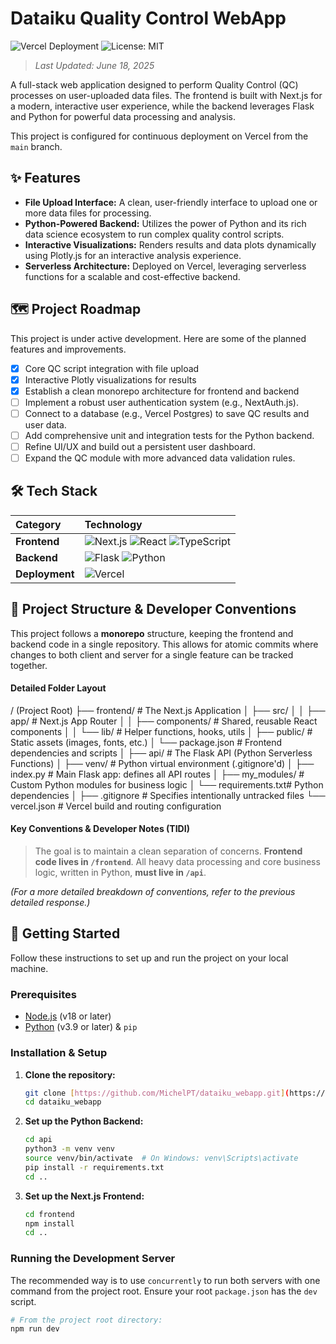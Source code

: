 # Dataiku Quality Control WebApp

![Vercel Deployment](https://therealsujitk-vercel-badge.vercel.app/?app=dataiku-webapp&style=for-the-badge)
![License: MIT](https://img.shields.io/badge/License-MIT-yellow.svg?style=for-the-badge)

> _Last Updated: June 18, 2025_

A full-stack web application designed to perform Quality Control (QC) processes on user-uploaded data files. The frontend is built with Next.js for a modern, interactive user experience, while the backend leverages Flask and Python for powerful data processing and analysis.

This project is configured for continuous deployment on Vercel from the `main` branch.

## ✨ Features

-   **File Upload Interface:** A clean, user-friendly interface to upload one or more data files for processing.
-   **Python-Powered Backend:** Utilizes the power of Python and its rich data science ecosystem to run complex quality control scripts.
-   **Interactive Visualizations:** Renders results and data plots dynamically using Plotly.js for an interactive analysis experience.
-   **Serverless Architecture:** Deployed on Vercel, leveraging serverless functions for a scalable and cost-effective backend.

## 🗺️ Project Roadmap

This project is under active development. Here are some of the planned features and improvements.

-   [x] Core QC script integration with file upload
-   [x] Interactive Plotly visualizations for results
-   [x] Establish a clean monorepo architecture for frontend and backend
-   [ ] Implement a robust user authentication system (e.g., NextAuth.js).
-   [ ] Connect to a database (e.g., Vercel Postgres) to save QC results and user data.
-   [ ] Add comprehensive unit and integration tests for the Python backend.
-   [ ] Refine UI/UX and build out a persistent user dashboard.
-   [ ] Expand the QC module with more advanced data validation rules.

## 🛠️ Tech Stack

| Category | Technology |
| :--- | :--- |
| **Frontend** | ![Next.js](https://img.shields.io/badge/Next-black?style=for-the-badge&logo=next.js&logoColor=white) ![React](https://img.shields.io/badge/react-%2320232a.svg?style=for-the-badge&logo=react&logoColor=%2361DAFB) ![TypeScript](https://img.shields.io/badge/typescript-%23007ACC.svg?style=for-the-badge&logo=typescript&logoColor=white) |
| **Backend** | ![Flask](https://img.shields.io/badge/flask-%23000.svg?style=for-the-badge&logo=flask&logoColor=white) ![Python](https://img.shields.io/badge/python-3670A0?style=for-the-badge&logo=python&logoColor=ffdd54) |
| **Deployment**| ![Vercel](https://img.shields.io/badge/Vercel-000000?style=for-the-badge&logo=vercel&logoColor=white) |

## 📂 Project Structure & Developer Conventions

This project follows a **monorepo** structure, keeping the frontend and backend code in a single repository. This allows for atomic commits where changes to both client and server for a single feature can be tracked together.

#### Detailed Folder Layout

/ (Project Root)
├── frontend/           # The Next.js Application
│   ├── src/
│   │   ├── app/        # Next.js App Router
│   │   ├── components/ # Shared, reusable React components
│   │   └── lib/        # Helper functions, hooks, utils
│   ├── public/         # Static assets (images, fonts, etc.)
│   └── package.json    # Frontend dependencies and scripts
│
├── api/                # The Flask API (Python Serverless Functions)
│   ├── venv/           # Python virtual environment (.gitignore'd)
│   ├── index.py        # Main Flask app: defines all API routes
│   ├── my_modules/     # Custom Python modules for business logic
│   └── requirements.txt# Python dependencies
│
├── .gitignore          # Specifies intentionally untracked files
└── vercel.json         # Vercel build and routing configuration


#### Key Conventions & Developer Notes (TIDI)

> The goal is to maintain a clean separation of concerns. **Frontend code lives in `/frontend`**. All heavy data processing and core business logic, written in Python, **must live in `/api`**.

*(For a more detailed breakdown of conventions, refer to the previous detailed response.)*

## 🚀 Getting Started

Follow these instructions to set up and run the project on your local machine.

### Prerequisites

-   [Node.js](https://nodejs.org/) (v18 or later)
-   [Python](https://www.python.org/downloads/) (v3.9 or later) & `pip`

### Installation & Setup

1.  **Clone the repository:**
    ```bash
    git clone [https://github.com/MichelPT/dataiku_webapp.git](https://github.com/MichelPT/dataiku_webapp.git)
    cd dataiku_webapp
    ```

2.  **Set up the Python Backend:**
    ```bash
    cd api
    python3 -m venv venv
    source venv/bin/activate  # On Windows: venv\Scripts\activate
    pip install -r requirements.txt
    cd ..
    ```

3.  **Set up the Next.js Frontend:**
    ```bash
    cd frontend
    npm install
    cd ..
    ```

### Running the Development Server

The recommended way is to use `concurrently` to run both servers with one command from the project root. Ensure your root `package.json` has the `dev` script.

```bash
# From the project root directory:
npm run dev
